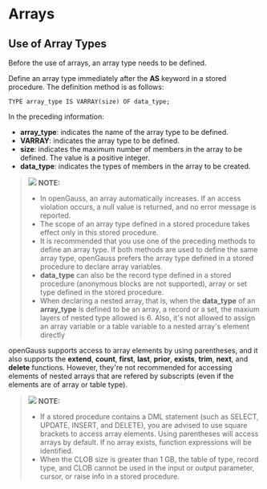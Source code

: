 # Arrays<a name="EN-US_TOPIC_0289900692"></a>

## Use of Array Types<a name="en-us_topic_0283137521_en-us_topic_0237122214_en-us_topic_0059778979_s9b23a1cdca6042f3ae428afa25038607"></a>

Before the use of arrays, an array type needs to be defined.

Define an array type immediately after the  **AS**  keyword in a stored procedure. The definition method is as follows:

```
TYPE array_type IS VARRAY(size) OF data_type;
```

In the preceding information:

-   **array\_type**: indicates the name of the array type to be defined.
-   **VARRAY**: indicates the array type to be defined.
-   **size**: indicates the maximum number of members in the array to be defined. The value is a positive integer.
-   **data\_type**: indicates the types of members in the array to be created.

>![](public_sys-resources/icon-note.gif) **NOTE:** 
>-   In openGauss, an array automatically increases. If an access violation occurs, a null value is returned, and no error message is reported.
>-   The scope of an array type defined in a stored procedure takes effect only in this stored procedure.
>-   It is recommended that you use one of the preceding methods to define an array type. If both methods are used to define the same array type, openGauss prefers the array type defined in a stored procedure to declare array variables.
>-   **data\_type**  can also be the record type defined in a stored procedure \(anonymous blocks are not supported\), array or set type defined in the stored procedure.
>-   When declaring a nested array, that is, when the **data\_type** of an **array\_type** is defined to be an array, a record or a set, the maxium layers of nested type allowed is 6. Also, it's not allowed to assign an array variable or a table variable to a nested array's element directly

openGauss supports access to array elements by using parentheses, and it also supports the  **extend**,  **count**,  **first**,  **last**,  **prior**,  **exists**,  **trim**,  **next**, and  **delete**  functions. However, they're not recommended for accessing elements of nested arrays that are refered by subscripts (even if the elements are of array or table type).

>![](public_sys-resources/icon-note.gif) **NOTE:** 
>-   If a stored procedure contains a DML statement \(such as SELECT, UPDATE, INSERT, and DELETE\), you are advised to use square brackets to access array elements. Using parentheses will access arrays by default. If no array exists, function expressions will be identified.
>-   When the CLOB size is greater than 1 GB, the table of type, record type, and CLOB cannot be used in the input or output parameter, cursor, or raise info in a stored procedure.

